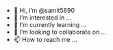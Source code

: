 - 👋 Hi, I’m @samit5690
- 👀 I’m interested in ...
- 🌱 I’m currently learning ...
- 💞️ I’m looking to collaborate on ...
- 📫 How to reach me ...

<!---
samit5690/samit5690 is a ✨ special ✨ repository because its `README.md` (this file) appears on your GitHub profile.
You can click the Preview link to take a look at your changes.
--->
